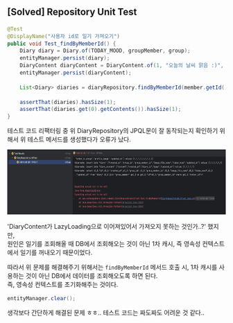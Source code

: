 ## [Solved] Repository Unit Test

```java
@Test
@DisplayName("사용자 id로 일기 가져오기")
public void Test_findByMemberId() {
	Diary diary = Diary.of(TODAY_MOOD, groupMember, group);
	entityManager.persist(diary);
	DiaryContent diaryContent = DiaryContent.of(1, "오늘의 날씨 맑음 :)", diary);
	entityManager.persist(diaryContent);

	List<Diary> diaries = diaryRepository.findByMemberId(member.getId());

	assertThat(diaries).hasSize(1);
	assertThat(diaries.get(0).getContents()).hasSize(1);
}
```

테스트 코드 리팩터링 중 위 DiaryRepository의 JPQL문이 잘 동작되는지 확인하기 위해서 위 테스트 메서드를 생성했다가 오류가 났다. 

<img src="../assets/spring-jpa-repository-unit-test.png" style="width: 550px; height: 150px;">

'DiaryContent가 LazyLoading으로 이어져있어서 가져오지 못하는 것인가..?' 했지만,<br>
원인은 일기를 조회해올 때 DB에서 조회해오는 것이 아닌 1차 캐시, 즉 영속성 컨텍스트에서 일기를 꺼내오기 때문이었다.

따라서 위 문제를 해결해주기 위해서는 `findByMemberId` 메서드 호출 시, 1차 캐시를 사용하는 것이 아닌 DB에서 데이터를 조회해오도록 하면 된다.<br>
즉, 영속성 컨텍스트를 초기화해주는 것이다. 


```java
entityManager.clear();
```

생각보다 간단하게 해결된 문제 ㅎㅎ.. 테스트 코드는 짜도짜도 어려운 것 같다..